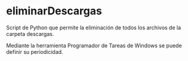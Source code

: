 # eliminarDescargas
Script de Python que permite la eliminación de todos los archivos de la carpeta descargas.

Mediante la herramienta Programador de Tareas de Windows se puede definir su periodicidad.
